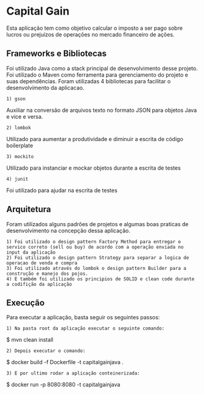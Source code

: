 
# Capital Gain


Esta aplicação tem como objetivo calcular o imposto a ser pago sobre
lucros ou prejuízos de operações no mercado financeiro de ações.
## Frameworks e Bibliotecas

Foi utilizado Java como a stack principal de desenvolvimento desse projeto. 
Foi utilizado o Maven como ferramenta para gerenciamento do projeto e suas dependências.
Foram utilizadas 4 bibliotecas para facilitar o desenvolvimento da aplicacao.

    1) gson
Auxiliar na conversão de arquivos texto no formato JSON para objetos Java e vice e versa.

    2) lombok
Utilizado para aumentar a produtividade e diminuir a escrita de código boilerplate

    3) mockito
Utilizado para instanciar e mockar objetos durante a escrita de testes

    4) junit
Foi utilizado para ajudar na escrita de testes
## Arquitetura

Foram utilizados alguns padrões de projetos e algumas boas praticas de desenvolvimento na concepção dessa aplicação.

    1) Foi utilizado o design pattern Factory Method para entregar o servico correto (sell ou buy) de acordo com a operação enviada no input da aplicação
    2) Foi utilizado o design pattern Strategy para separar a logica de operacao de venda e compra
    3) Foi utilizado através do lombok o design pattern Builder para a construção e manejo dos pojos.
    4) E também foi utilizado os principios de SOLID e clean code durante a codifição da aplicação
## Execução

Para executar a aplicação, basta seguir os seguintes passos:

    1) Na pasta root da aplicação executar o seguinte comando:
$ mvn clean install

    2) Depois executar o comando:
$ docker build -f Dockerfile -t capitalgainjava .

    3) E por ultimo rodar a aplicação conteinerizada:
$ docker run -p 8080:8080 -t capitalgainjava